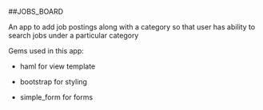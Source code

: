 ##JOBS_BOARD

An app to add job postings along with a category so that user has ability to search jobs under a particular category

Gems used in this app:

* haml for view template

* bootstrap for styling

* simple_form for forms



 